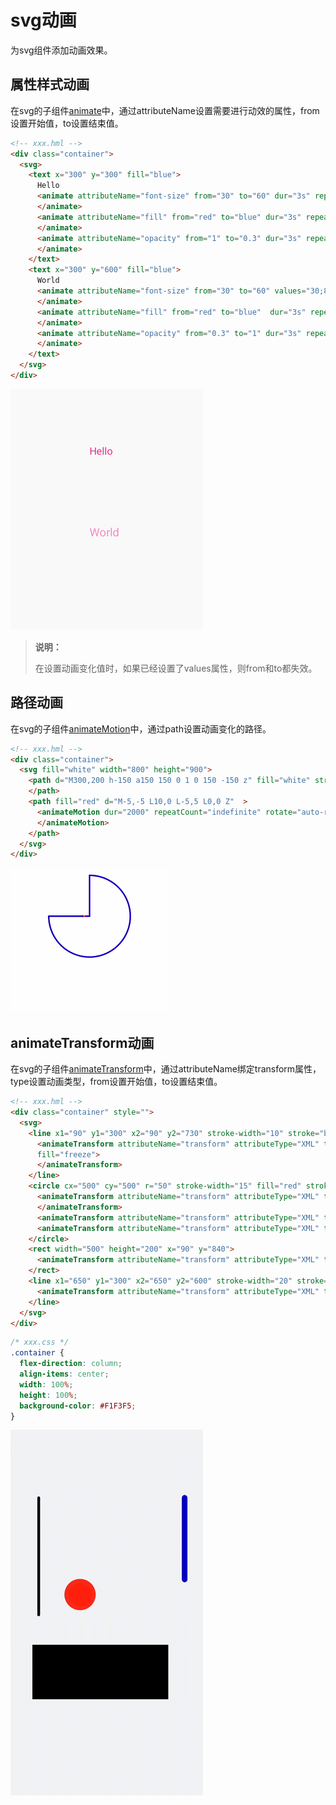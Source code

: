# svg动画


为svg组件添加动画效果。


## 属性样式动画

在svg的子组件[animate](../reference/apis-arkui/arkui-js/js-components-svg-animate.md)中，通过attributeName设置需要进行动效的属性，from设置开始值，to设置结束值。


```html
<!-- xxx.hml -->
<div class="container">
  <svg>
    <text x="300" y="300" fill="blue">
      Hello
      <animate attributeName="font-size" from="30" to="60" dur="3s" repeatCount="indefinite">
      </animate>
      <animate attributeName="fill" from="red" to="blue" dur="3s" repeatCount="indefinite">
      </animate>
      <animate attributeName="opacity" from="1" to="0.3" dur="3s" repeatCount="indefinite">
      </animate>
    </text>
    <text x="300" y="600" fill="blue">
      World
      <animate attributeName="font-size" from="30" to="60" values="30;80" dur="3s" repeatCount="indefinite">
      </animate>
      <animate attributeName="fill" from="red" to="blue"  dur="3s" repeatCount="indefinite">
      </animate>
      <animate attributeName="opacity" from="0.3" to="1" dur="3s" repeatCount="indefinite">
      </animate>
    </text>
  </svg>
</div>
```

![zh-cn_image_0000001183871404](figures/zh-cn_image_0000001183871404.gif)

> **说明：** 
>
> 在设置动画变化值时，如果已经设置了values属性，则from和to都失效。


## 路径动画

在svg的子组件[animateMotion](../reference/apis-arkui/arkui-js/js-components-svg-animatemotion.md)中，通过path设置动画变化的路径。


```html
<!-- xxx.hml -->
<div class="container">
  <svg fill="white" width="800" height="900">
    <path d="M300,200 h-150 a150 150 0 1 0 150 -150 z" fill="white" stroke="blue" stroke-width="5" >
    </path>
    <path fill="red" d="M-5,-5 L10,0 L-5,5 L0,0 Z"  >
      <animateMotion dur="2000" repeatCount="indefinite" rotate="auto-reverse"path="M300,200 h-150 a150 150 0 1 0 150 -150 z">
      </animateMotion>
    </path>
  </svg>
</div>
```

![zh-cn_image_0000001229510983](figures/zh-cn_image_0000001229510983.gif)


## animateTransform动画

在svg的子组件[animateTransform](../reference/apis-arkui/arkui-js/js-components-svg-animatetransform.md)中，通过attributeName绑定transform属性，type设置动画类型，from设置开始值，to设置结束值。


```html
<!-- xxx.hml -->
<div class="container" style="">
  <svg>
    <line x1="90" y1="300" x2="90" y2="730" stroke-width="10" stroke="black" stroke-linecap="round">
      <animateTransform attributeName="transform" attributeType="XML" type="translate"  dur="3s" values="0;30;10;30;20;30;25;30" keyTimes="0;0.3;0.5;0.7;0.8;0.9;1.0;1.1" 
      fill="freeze">
      </animateTransform>
    </line>
    <circle cx="500" cy="500" r="50" stroke-width="15" fill="red" stroke="#e70d0d">
      <animateTransform attributeName="transform" attributeType="XML" type="rotate"  dur="3s" values="0;30;10;30;20;30;25;30" keyTimes="0;0.3;0.5;0.7;0.8;0.9;1.0;1.1" fill="freeze">
      </animateTransform>
      <animateTransform attributeName="transform" attributeType="XML" type="scale"  dur="6s" values="1;1;1.3" keyTimes="0;0.5;1" fill="freeze"></animateTransform>
      <animateTransform attributeName="transform" attributeType="XML" type="translate"  dur="9s" values="0;0;300 7" keyTimes="0;0.6;0.9" fill="freeze"></animateTransform>
    </circle>
    <rect width="500" height="200" x="90" y="840">
      <animateTransform attributeName="transform" attributeType="XML" type="skewY"  dur="6s" values="0;0;30" keyTimes="0;0.5;1" fill="freeze"></animateTransform>
    </rect>
    <line x1="650" y1="300" x2="650" y2="600" stroke-width="20" stroke="blue" stroke-linecap="round">
      <animateTransform attributeName="transform" attributeType="XML" type="translate"  dur="9s" values="0;0;0 800" keyTimes="0;0.6;1" fill="freeze"></animateTransform>
    </line>
  </svg>
</div>
```


```css
/* xxx.css */
.container {
  flex-direction: column;
  align-items: center;
  width: 100%;
  height: 100%;
  background-color: #F1F3F5;
}
```

![zh-cn_image_0000001182832088](figures/zh-cn_image_0000001182832088.gif)
